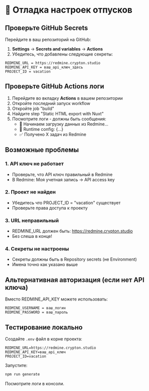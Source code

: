 # 🔧 Отладка настроек отпусков

## Проверьте GitHub Secrets

Перейдите в ваш репозиторий на GitHub:

1. **Settings** → **Secrets and variables** → **Actions**
2. Убедитесь, что добавлены следующие секреты:

```
REDMINE_URL = https://redmine.crypton.studio
REDMINE_API_KEY = ваш_api_ключ_здесь
PROJECT_ID = vacation
```

## Проверьте GitHub Actions логи

1. Перейдите во вкладку **Actions** в вашем репозитории
2. Откройте последний запуск workflow
3. Откройте job "build"
4. Найдите step "Static HTML export with Nuxt"
5. Посмотрите логи - должны быть сообщения:
   - 🔧 Начинаем загрузку данных из Redmine...
   - 🔧 Runtime config: {...}
   - ✅ Получено X задач из Redmine

## Возможные проблемы

### 1. API ключ не работает

- Проверьте, что API ключ правильный в Redmine
- В Redmine: Моя учетная запись → API access key

### 2. Проект не найден

- Убедитесь что PROJECT_ID = "vacation" существует
- Проверьте права доступа к проекту

### 3. URL неправильный

- REDMINE_URL должен быть: https://redmine.crypton.studio
- Без слеша в конце!

### 4. Секреты не настроены

- Секреты должны быть в Repository secrets (не Environment)
- Имена точно как указано выше

## Альтернативная авторизация (если нет API ключа)

Вместо REDMINE_API_KEY можете использовать:

```
REDMINE_USERNAME = ваш_логин
REDMINE_PASSWORD = ваш_пароль
```

## Тестирование локально

Создайте `.env` файл в корне проекта:

```env
REDMINE_URL=https://redmine.crypton.studio
REDMINE_API_KEY=ваш_api_ключ
PROJECT_ID=vacation
```

Запустите:

```bash
npm run generate
```

Посмотрите логи в консоли.
